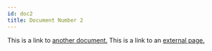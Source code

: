 ```yaml
---
id: doc2
title: Document Number 2
---
```


This is a link to [another document.](doc3.md) This is a link to an [external page.](http://www.skillsworkflow.com/)
